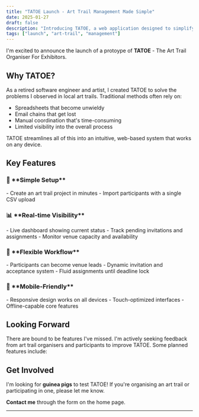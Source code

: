 ```yaml
---
title: "TATOE Launch - Art Trail Management Made Simple"
date: 2025-01-27
draft: false
description: "Introducing TATOE, a web application designed to simplify art trail organisation and participation."
tags: ["launch", "art-trail", "management"]
---
```


I'm excited to announce the launch of a protoype of **TATOE** - The Art Trail Organiser For Exhibitors.

<h2 class="acronym-highlight">Why TATOE?</h2>

As a retired software engineer and artist, I created TATOE to solve the problems I observed in local art trails. Traditional methods often rely on:
- Spreadsheets that become unwieldy
- Email chains that get lost
- Manual coordination that's time-consuming
- Limited visibility into the overall process

TATOE streamlines all of this into an intuitive, web-based system that works on any device.

<h2 class="acronym-highlight">Key Features</h2>

<h3 class="acronym-highlight">🎯 **Simple Setup**</h3>
- Create an art trail project in minutes
- Import participants with a single CSV upload

<h3 class="acronym-highlight">📊 **Real-time Visibility**</h3>
- Live dashboard showing current status
- Track pending invitations and assignments
- Monitor venue capacity and availability

<h3 class="acronym-highlight">🔄 **Flexible Workflow**</h3>
- Participants can become venue leads
- Dynamic invitation and acceptance system
- Fluid assignments until deadline lock

<h3 class="acronym-highlight">📱 **Mobile-Friendly**</h3>
- Responsive design works on all devices
- Touch-optimized interfaces
- Offline-capable core features


<h2 class="acronym-highlight">Looking Forward</h2>

There are bound to be features I've missed. I'm actively seeking feedback from art trail organisers and participants to improve TATOE. Some planned features include:


<h2 class="acronym-highlight">Get Involved</h2>

I'm looking for **guinea pigs** to test TATOE! If you're organising an art trail or participating in one, please let me know. 

**Contact me** through the form on the home page.

---

